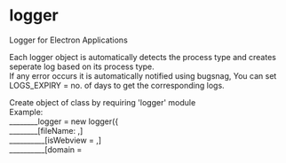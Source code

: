 # logger
Logger for Electron Applications

Each logger object is automatically detects the process type and creates seperate log based on its process type.<br/>
If any error occurs it is automatically notified using bugsnag, You can set LOGS_EXPIRY = no. of days to get the corresponding logs.<br/>

Create object of class by requiring 'logger' module<br/>
Example:<br/>
________logger = new logger({<br/>
________[fileName: <custom filename>,]<br/>
__________[isWebview = <boolean value stating whether its a webview logs>,]<br/>
__________[domain = <title or info stating its presence>]<br/>
________});<br/>
      logger.<level>(<message>);<br/>
      logger.uploadLogs()[or pruneOldLogs()].then(result=>console.log(result));<br/>
Note :<br/>
      uploadLogs() and pruneOldLogs() return promise.
